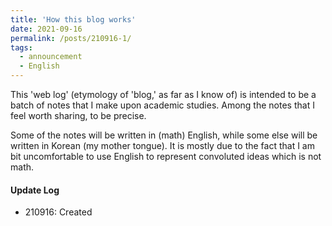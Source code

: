 ```yaml
---
title: 'How this blog works'
date: 2021-09-16
permalink: /posts/210916-1/
tags:
  - announcement
  - English
---
```


This 'web log' (etymology of 'blog,' as far as I know of) is intended to be a batch of notes that I make upon academic studies. 
Among the notes that I feel worth sharing, to be precise.

Some of the notes will be written in (math) English, while some else will be written in Korean (my mother tongue).
It is mostly due to the fact that I am bit uncomfortable to use English to represent convoluted ideas which is not math.

#### Update Log
 * 210916: Created

